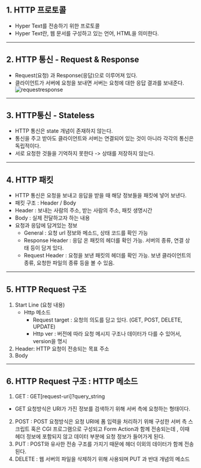 ## 1. HTTP 프로토콜
- Hyper Text를 전송하기 위한 프로토콜
- Hyper Text란, 웹 문서를 구성하고 있는 언어, HTML을 의미한다.

--------------
## 2. HTTP 통신 - Request & Response
- Request(요청) 과 Response(응답)으로 이루어져 있다.
- 클라이언트가 서버에 요청을 보내면 서버는 요청에 대한 응답 결과를 보내준다.
![requestresponse](https://user-images.githubusercontent.com/68894097/125783157-5b390e94-131e-487d-a951-cd5ff5a162e4.png)

 ---------------------
 ## 3. HTTP통신 - Stateless
 - HTTP 통신은 state 개념이 존재하지 않는다.
 - 통신을 주고 받아도 클라이언트와 서버는 연결되어 있는 것이 아니라 각각의 통신은 독립적이다.
 - 서로 요청한 것들을 기억하지 못한다 -> 상태를 저장하지 않는다.
 ------------------------
 ## 4. HTTP 패킷
 - HTTP 통신은 요청을 보내고 응답을 받을 때 해당 정보들을 패킷에 넣어 보낸다.
 - 패킷 구조 : Header / Body
 - Header : 보내는 사람의 주소, 받는 사람의 주소, 패킷 생명시간
 - Body : 실제 전달하고자 하는 내용
 - 요청과 응답에 담겨있는 정보
   - General : 요청 url 정보와 메소드, 상태 코드를 확인 가능
   - Response Header : 응답 온 패킷의 헤더를 확인 가능. 서버의 종류, 연결 상태 등이 담겨 있다.
   - Request Header : 요청을 보낸 패킷의 헤더를 확인 가능. 보낸 클라이언트의 종류, 요청한 파일의 종류 등을 볼 수 있음.
----------------------------------
## 5. HTTP Request 구조
1) Start Line (요청 내용)
   - Http 메소드
     - Request target : 요청의 의도를 담고 있다. (GET, POST, DELETE, UPDATE)
     - Http ver : 버전에 따라 요청 메시지 구조나 데이터가 다를 수 있어서, version을 명시
2) Header: HTTP 요청이 전송되는 목표 주소
3) Body
--------------------------
## 6. HTTP Request 구조 : HTTP 메소드
1. GET : GET[request-uri]?query_string
  - GET 요청방식은 URI가 가진 정보를 검색하기 위해 서버 측에 요청하는 형태이다.
2. POST : POST 요청방식은 요청 URI에 폼 입력을 처리하기 위해 구성한 서버 측 스크립트 혹은 CGI 프로그램으로 구성되고 Form Action과 함께 전송되는데
  , 이때 헤더 정보에 포함되지 않고 데이터 부분에 요청 정보가 들어가게 된다.
3. PUT : POST와 유사한 전송 구조를 가지기 때문에 헤더 이외의 데이터가 함께 전송된다.
4. DELETE : 웹 서버의 파일을 삭제하기 위해 사용되며 PUT 과 반대 개념의 메소드
    
